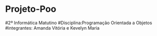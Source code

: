 # Projeto-Poo
#2º Informática Matutino
#Disciplina:Programação Orientada a Objetos 
#integrantes: Amanda Vitória e Kevelyn Maria

